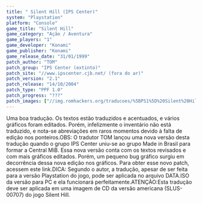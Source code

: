 ```yaml
---
title: " Silent Hill (IPS Center)"
system: "Playstation"
platform: "Console"
game_title: "Silent Hill"
game_category: "Ação / Aventura"
game_players: "1"
game_developer: "Konami"
game_publisher: "Konami"
game_release_date: "31/01/1999"
patch_author: "TOM"
patch_group: "IPS Center (extinto)"
patch_site: "//www.ipscenter.cjb.net/ (fora do ar)"
patch_version: "2.1"
patch_release: "14/10/2004"
patch_type: "PPF 1.0"
patch_progress: "???"
patch_images: ["//img.romhackers.org/traducoes/%5BPS1%5D%20Silent%20Hill%20-%20IPS%20Center%20-%201.jpg","//img.romhackers.org/traducoes/%5BPS1%5D%20Silent%20Hill%20-%20IPS%20Center%20-%202.jpg","//img.romhackers.org/traducoes/%5BPS1%5D%20Silent%20Hill%20-%20IPS%20Center%20-%203.jpg"]
---
```

Uma boa tradução. Os textos estão traduzidos e acentuados, e vários gráficos foram editados. Porém, infelizmente o inventário não está traduzido, e nota-se abreviações em raros momentos devido à falta de edição nos ponteiros.OBS: O tradutor TOM lançou uma nova versão desta tradução quando o grupo IPS Center uniu-se ao grupo Made in Brasil para formar a Central MiB. Essa nova versão conta com os textos revisados e com mais gráficos editados. Porém, um pequeno bug gráfico surgiu em decorrência dessa nova edição nos gráficos. Para obter esse novo patch, acessem este link.DICA: Segundo o autor, a tradução, apesar de ser feita para a versão Playstation do jogo, pode ser aplicada no arquivo DATA.ISO da versão para PC e ela funcionará perfeitamente.ATENÇÃO:Esta tradução deve ser aplicada em uma imagem de CD da versão americana (SLUS-00707) do jogo Silent Hill.